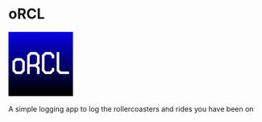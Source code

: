 # oRCL

<img src="/resources/icon.png" width="128">

A simple logging app to log the rollercoasters and rides you have been on
